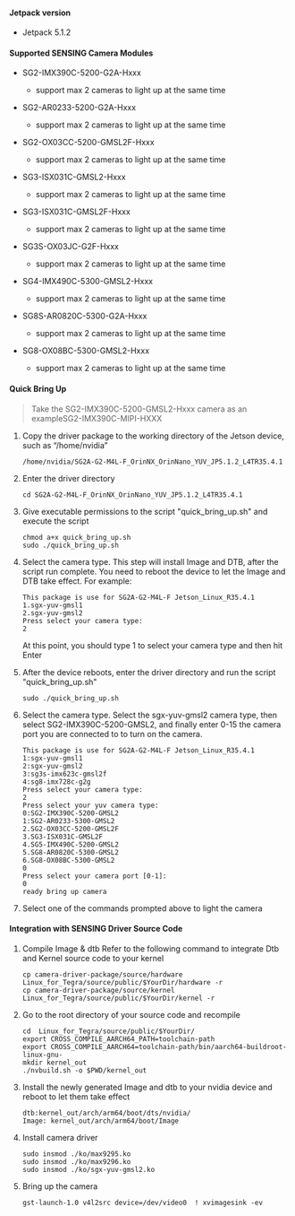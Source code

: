 #### Jetpack version

* Jetpack 5.1.2

#### Supported SENSING Camera Modules

* SG2-IMX390C-5200-G2A-Hxxx

  * support max 2 cameras to light up at the same time
* SG2-AR0233-5200-G2A-Hxxx

  * support max 2 cameras to light up at the same time
* SG2-OX03CC-5200-GMSL2F-Hxxx

  * support max 2 cameras to light up at the same time
* SG3-ISX031C-GMSL2-Hxxx

  * support max 2 cameras to light up at the same time
* SG3-ISX031C-GMSL2F-Hxxx

  * support max 2 cameras to light up at the same time
* SG3S-OX03JC-G2F-Hxxx

  * support max 2 cameras to light up at the same time
* SG4-IMX490C-5300-GMSL2-Hxxx

  * support max 2 cameras to light up at the same time
* SG8S-AR0820C-5300-G2A-Hxxx

  * support max 2 cameras to light up at the same time
* SG8-OX08BC-5300-GMSL2-Hxxx

  * support max 2 cameras to light up at the same time

#### Quick Bring Up

> Take the SG2-IMX390C-5200-GMSL2-Hxxx camera as an exampleSG2-IMX390C-MIPI-HXXX

1. Copy the driver package to the working directory of the Jetson device, such as “/home/nvidia”

   ```
   /home/nvidia/SG2A-G2-M4L-F_OrinNX_OrinNano_YUV_JP5.1.2_L4TR35.4.1
   ```
2. Enter the driver directory

   ```
   cd SG2A-G2-M4L-F_OrinNX_OrinNano_YUV_JP5.1.2_L4TR35.4.1
   ```
3. Give executable permissions to the script "quick_bring_up.sh" and execute the script

   ```
   chmod a+x quick_bring_up.sh
   sudo ./quick_bring_up.sh
   ```
4. Select the camera type. This step will install Image and DTB, after the script run complete.
   You need to reboot the device to let the Image and DTB take effect.
   For example:

   ```
   This package is use for SG2A-G2-M4L-F Jetson_Linux_R35.4.1
   1.sgx-yuv-gmsl1
   2.sgx-yuv-gmsl2
   Press select your camera type:
   2
   ```

   At this point, you should type 1 to select your camera type and then hit Enter
5. After the device reboots, enter the driver directory and run the script "quick_bring_up.sh"

   ```
   sudo ./quick_bring_up.sh
   ```
6. Select the camera type. Select the sgx-yuv-gmsl2 camera type, then select SG2-IMX390C-5200-GMSL2,
   and finally enter 0-15 the camera port you are connected to to turn on the camera.

   ```
   This package is use for SG2A-G2-M4L-F Jetson_Linux_R35.4.1
   1:sgx-yuv-gmsl1
   2:sgx-yuv-gmsl2
   3:sg3s-imx623c-gmsl2f
   4:sg8-imx728c-g2g
   Press select your camera type:
   2
   Press select your yuv camera type:
   0:SG2-IMX390C-5200-GMSL2
   1:SG2-AR0233-5300-GMSL2
   2.SG2-OX03CC-5200-GMSL2F
   3.SG3-ISX031C-GMSL2F
   4.SG5-IMX490C-5200-GMSL2
   5.SG8-AR0820C-5300-GMSL2
   6.SG8-OX08BC-5300-GMSL2
   0
   Press select your camera port [0-1]:
   0
   ready bring up camera
   ```
7. Select one of the commands prompted above to light the camera

#### Integration with SENSING Driver Source Code

1. Compile Image & dtb
   Refer to the following command to integrate Dtb and Kernel source code to your kernel

   ```
   cp camera-driver-package/source/hardware Linux_for_Tegra/source/public/$YourDir/hardware -r
   cp camera-driver-package/source/kernel Linux_for_Tegra/source/public/$YourDir/kernel -r
   ```
2. Go to the root directory of your source code and recompile

   ```
   cd  Linux_for_Tegra/source/public/$YourDir/
   export CROSS_COMPILE_AARCH64_PATH=toolchain-path
   export CROSS_COMPILE_AARCH64=toolchain-path/bin/aarch64-buildroot-linux-gnu-
   mkdir kernel_out
   ./nvbuild.sh -o $PWD/kernel_out
   ```
3. Install the newly generated Image and dtb to your nvidia device and reboot to let them take effect

   ```
   dtb:kernel_out/arch/arm64/boot/dts/nvidia/
   Image: kernel_out/arch/arm64/boot/Image
   ```
4. Install camera driver

   ```
   sudo insmod ./ko/max9295.ko
   sudo insmod ./ko/max9296.ko
   sudo insmod ./ko/sgx-yuv-gmsl2.ko
   ```
5. Bring up the camera

   ```
   gst-launch-1.0 v4l2src device=/dev/video0  ! xvimagesink -ev
   ```
